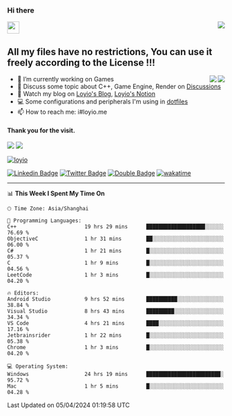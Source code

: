 <h3 align="left">Hi there</h3>
<img src='https://em-content.zobj.net/source/animated-noto-color-emoji/356/waving-hand_light-skin-tone_1f44b-1f3fb_1f3fb.gif' width='28' />
<a align="right" href="https://github.com/loyio/loyio/blob/master/STAR/README.md"><img align="right" src="https://img.shields.io/badge/LOYIO-STAR-green" /></a>

## All my files have no restrictions, You can use it freely according to the License !!!

<a href="https://github.com/loyio#gh-light-mode-only">
     <img align="right"  src="https://loy-readme.vercel.app/api/top-langs/?username=loyio&langs_count=6&hide=css,html,jupyter%20notebook" />
</a>

<a href="https://github.com/loyio#gh-dark-mode-only">
  <img align="right"  src="https://loy-readme.vercel.app/api/top-langs/?username=loyio&langs_count=6&theme=slateorange&hide=css,html,jupyter%20notebook" />
</a>



- 🔭 I’m currently working on Games
- 💬 Discuss some topic about C++, Game Engine, Render on [Discussions](https://github.com/loyio/loyio/discussions)
- 📔 Watch my blog on [Loyio's Blog](https://loyio.me), [Loyio's Notion](https://loyio.notion.site/loyio/Loyio-s-Dashboard-2f56bd29222a445ea9d9e8802a1ac83b)
- 💻 Some configurations and peripherals I'm using in [dotfiles](https://github.com/loyio/dotfiles)
- 📫 How to reach me: i#loyio.me


#### Thank you for the visit.
<img src="http://profile-counter.glitch.me/loyio/count.svg" />

<img src="https://loy-readme.vercel.app/api?username=loyio&show_icons=true&hide=stars&include_all_commits=true&hide_title=true&theme=slateorange" />

     

[![loyio](https://github-profile-trophy.vercel.app/?username=loyio&theme=onedark&column=4)](https://github.com/loyio)

[![Linkedin Badge](https://img.shields.io/badge/-@loyio-0077b5?style=flat-square&logo=Linkedin&logoColor=white&labelColor=0077b5&link=https://www.linkedin.com/in/loyio-hex-363172158/)](https://www.linkedin.com/in/loyio-hex-363172158/)
[![Twitter Badge](https://img.shields.io/badge/-@loyiome-000000?style=flat-square&labelColor=000000&logo=x&logoColor=white&link=https://twitter.com/loyiome)](https://twitter.com/loyiome)
[![Double Badge](https://img.shields.io/badge/@loyio-007722?style=flat&logo=Douban&logoColor=white)](https://www.douban.com/people/susmote)
[![wakatime](https://wakatime.com/badge/user/c0ddc104-5a20-41d1-ab9a-c4d9ea20a4d9.svg)](https://wakatime.com/@c0ddc104-5a20-41d1-ab9a-c4d9ea20a4d9)

-------
<!--START_SECTION:waka-->
📊 **This Week I Spent My Time On** 

```text
🕑︎ Time Zone: Asia/Shanghai

💬 Programming Languages: 
C++                      19 hrs 29 mins      ███████████████████░░░░░░   76.69 % 
ObjectiveC               1 hr 31 mins        ██░░░░░░░░░░░░░░░░░░░░░░░   06.00 % 
C#                       1 hr 21 mins        █░░░░░░░░░░░░░░░░░░░░░░░░   05.37 % 
C                        1 hr 9 mins         █░░░░░░░░░░░░░░░░░░░░░░░░   04.56 % 
LeetCode                 1 hr 3 mins         █░░░░░░░░░░░░░░░░░░░░░░░░   04.20 % 

🔥 Editors: 
Android Studio           9 hrs 52 mins       ██████████░░░░░░░░░░░░░░░   38.84 % 
Visual Studio            8 hrs 43 mins       █████████░░░░░░░░░░░░░░░░   34.34 % 
VS Code                  4 hrs 21 mins       ████░░░░░░░░░░░░░░░░░░░░░   17.16 % 
Jetbrainsrider           1 hr 22 mins        █░░░░░░░░░░░░░░░░░░░░░░░░   05.38 % 
Chrome                   1 hr 3 mins         █░░░░░░░░░░░░░░░░░░░░░░░░   04.20 % 

💻 Operating System: 
Windows                  24 hrs 19 mins      ████████████████████████░   95.72 % 
Mac                      1 hr 5 mins         █░░░░░░░░░░░░░░░░░░░░░░░░   04.28 % 
```


 Last Updated on 05/04/2024 01:19:58 UTC
<!--END_SECTION:waka-->
